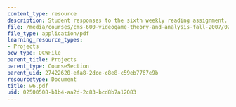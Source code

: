 ```yaml
---
content_type: resource
description: Student responses to the sixth weekly reading assignment.
file: /media/courses/cms-600-videogame-theory-and-analysis-fall-2007/02500508b1b4aa2d2c83bcd8b7a12083_w6.pdf
file_type: application/pdf
learning_resource_types:
- Projects
ocw_type: OCWFile
parent_title: Projects
parent_type: CourseSection
parent_uid: 27422620-efa8-2dce-c8e8-c59eb7767e9b
resourcetype: Document
title: w6.pdf
uid: 02500508-b1b4-aa2d-2c83-bcd8b7a12083
---
```

